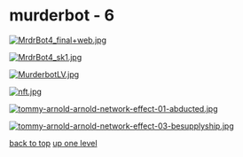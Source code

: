 # murderbot - 6
[![MrdrBot4_final+web.jpg](https://raw.githubusercontent.com/buckmanc/Wallpapers/main/mobile/murderbot/MrdrBot4_final+web.jpg "MrdrBot4_final+web.jpg")](https://raw.githubusercontent.com/buckmanc/Wallpapers/main/mobile/murderbot/MrdrBot4_final+web.jpg)

[![MrdrBot4_sk1.jpg](https://raw.githubusercontent.com/buckmanc/Wallpapers/main/mobile/murderbot/MrdrBot4_sk1.jpg "MrdrBot4_sk1.jpg")](https://raw.githubusercontent.com/buckmanc/Wallpapers/main/mobile/murderbot/MrdrBot4_sk1.jpg)

[![MurderbotLV.jpg](https://raw.githubusercontent.com/buckmanc/Wallpapers/main/mobile/murderbot/MurderbotLV.jpg "MurderbotLV.jpg")](https://raw.githubusercontent.com/buckmanc/Wallpapers/main/mobile/murderbot/MurderbotLV.jpg)

[![nft.jpg](https://raw.githubusercontent.com/buckmanc/Wallpapers/main/mobile/murderbot/nft.jpg "nft.jpg")](https://raw.githubusercontent.com/buckmanc/Wallpapers/main/mobile/murderbot/nft.jpg)

[![tommy-arnold-arnold-network-effect-01-abducted.jpg](https://raw.githubusercontent.com/buckmanc/Wallpapers/main/mobile/murderbot/tommy-arnold-arnold-network-effect-01-abducted.jpg "tommy-arnold-arnold-network-effect-01-abducted.jpg")](https://raw.githubusercontent.com/buckmanc/Wallpapers/main/mobile/murderbot/tommy-arnold-arnold-network-effect-01-abducted.jpg)

[![tommy-arnold-arnold-network-effect-03-besupplyship.jpg](https://raw.githubusercontent.com/buckmanc/Wallpapers/main/mobile/murderbot/tommy-arnold-arnold-network-effect-03-besupplyship.jpg "tommy-arnold-arnold-network-effect-03-besupplyship.jpg")](https://raw.githubusercontent.com/buckmanc/Wallpapers/main/mobile/murderbot/tommy-arnold-arnold-network-effect-03-besupplyship.jpg)



[back to top](#)
[up one level](/mobile/README.MD)
